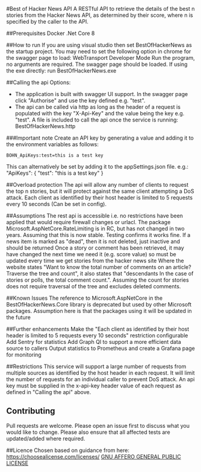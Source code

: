 #Best of Hacker News API
A RESTful API to retrieve the details of the best n stories from the Hacker News API, as determined by their score, where n is specified by the caller to the API.

##Prerequisites
Docker
.Net Core 8

##How to run
If you are using visual studio then set BestOfHackerNews as the startup project.  You may need to set the following option in chrome for the swagger page to load: WebTransport Developer Mode
Run the program, no arguments are required.  The swagger page should be loaded.
If using the exe directly: run BestOfHackerNews.exe

##Calling the api
Options:
- The application is built with swagger UI support.  In the swagger page click "Authorise" and use the key defined e.g. "test".
- The api can be called via http as long as the header of a request is populated with the key "X-Api-Key" and the value being the key e.g. "test".  A file is included to call the api once the service is running: BestOfHackerNews.http

###Important note
Create an API key by generating a value and adding it to the environment variables as follows:

    BOHN_ApiKeys:test=this is a test key

This can alternatively be set by adding it to the appSettings.json file. e.g.:
  "ApiKeys": {
    "test": "this is a test key"
  }

##Overload protection
The api will allow any number of clients to request the top n stories, but it will protect against the same client attempting a DoS attack.  Each client as identified by their host header is limited to 5 requests every 10 seconds (Can be set in config).

##Assumptions
The rest api is accessible i.e. no restrictions have been applied that would require firewall changes or urlacl.
The package Microsoft.AspNetCore.RateLimiting is in RC, but has not changed in two years.  Assuming that this is now stable.  Testing confirms it works fine.
If a news item is marked as "dead", then it is not deleted, just inactive and should be returned
Once a story or comment has been retrieved, it may have changed the next time we need it (e.g. score value) so must be updated every time we get stories from the hacker news site
Where the website states "Want to know the total number of comments on an article? Traverse the tree and count", it also states that "descendants	In the case of stories or polls, the total comment count.".  Assuming the count for stories does not require traversal of the tree and excludes deleted comments.

##Known Issues
The reference to Microsoft.AspNetCore in the BestOfHackerNews.Core library is deprecated but used by other Microsoft packages.  Assumption here is that the packages using it will be updated in the future

##Further enhancements
Make the "Each client as identified by their host header is limited to 5 requests every 10 seconds" restriction configurable
Add Sentry for statistics
Add Graph Ql to support a more efficient data source to callers
Output statistics to Prometheus and create a Grafana page for monitoring

##Restrictions
This service will support a large number of requests from multiple sources as identified by the host header in each request.  It will limit the number of requests for an individual caller to prevent DoS attack.
An api key must be supplied in the x-api-key header value of each request as defined in "Calling the api" above.

## Contributing
Pull requests are welcome. Please open an issue first to discuss what you would like to change.  Please also ensure that all affected tests are updated/added where required.

##Licence
Chosen based on guidance from here: https://choosealicense.com/licenses/
[GNU AFFERO GENERAL PUBLIC LICENSE](https://www.gnu.org/licenses/agpl-3.0.en.html)
